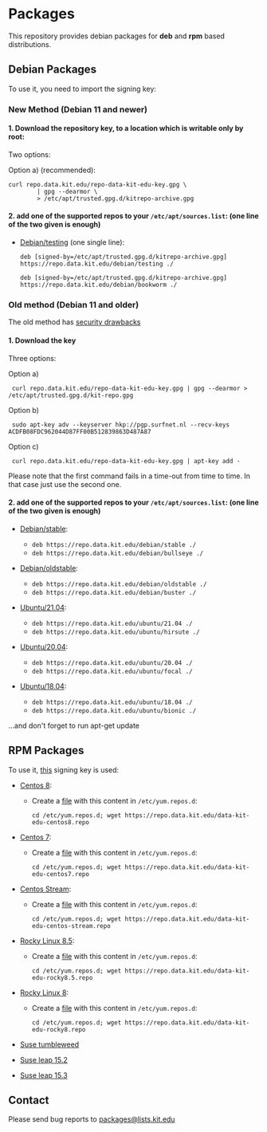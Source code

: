 # Packages

This repository provides debian packages for **deb** and **rpm** based
distributions.

## Debian Packages

To use it, you need to import the signing key:

### New Method (Debian 11 and newer)

#### 1. Download the repository key, to a location which is **writable only by root**:
Two options:

Option a) (recommended):
```
curl repo.data.kit.edu/repo-data-kit-edu-key.gpg \
        | gpg --dearmor \
        > /etc/apt/trusted.gpg.d/kitrepo-archive.gpg
```
#### 2. add one of the supported repos to your `/etc/apt/sources.list`: (one line of the two given is enough)

- [Debian/testing](/debian/testing) (one single line):

     `deb [signed-by=/etc/apt/trusted.gpg.d/kitrepo-archive.gpg] https://repo.data.kit.edu/debian/testing ./`

     `deb [signed-by=/etc/apt/trusted.gpg.d/kitrepo-archive.gpg] https://repo.data.kit.edu/debian/bookworm ./`


### Old method (Debian 11 and older)
The old method has [security drawbacks](https://www.linuxuprising.com/2021/01/apt-key-is-deprecated-how-to-add.html)

#### 1. Download the key
Three options:

Option a)

` curl repo.data.kit.edu/repo-data-kit-edu-key.gpg | gpg --dearmor > /etc/apt/trusted.gpg.d/kit-repo.gpg`

Option b)

` sudo apt-key adv --keyserver hkp://pgp.surfnet.nl --recv-keys ACDFB08FDC962044D87FF00B512839863D487A87`

Option c)

` curl repo.data.kit.edu/repo-data-kit-edu-key.gpg | apt-key add -`

Please note that the first command fails in a time-out from time to time.
In that case just use the second one.

#### 2. add one of the supported repos to your `/etc/apt/sources.list`: (one line of the two given is enough)


- [Debian/stable](/debian/stable):
    - `deb https://repo.data.kit.edu/debian/stable ./`
    - `deb https://repo.data.kit.edu/debian/bullseye ./`

- [Debian/oldstable](/debian/oldstable): 
    - `deb https://repo.data.kit.edu/debian/oldstable ./`
    - `deb https://repo.data.kit.edu/debian/buster ./`

- [Ubuntu/21.04](/ubuntu/21.04): 
    - `deb https://repo.data.kit.edu/ubuntu/21.04 ./`
    - `deb https://repo.data.kit.edu/ubuntu/hirsute ./`

- [Ubuntu/20.04](/ubuntu/20.04): 
    - `deb https://repo.data.kit.edu/ubuntu/20.04 ./`
    - `deb https://repo.data.kit.edu/ubuntu/focal ./`

- [Ubuntu/18.04](/ubuntu/18.04): 
    - `deb https://repo.data.kit.edu/ubuntu/18.04 ./`
    - `deb https://repo.data.kit.edu/ubuntu/bionic ./`

...and don't forget to run apt-get update



## RPM Packages
To use it, [this](https://repo.data.kit.edu/repo-data-kit-edu-key.gpg) signing key is used: 

- [Centos 8](https://repo.data.kit.edu/centos/centos8):
    - Create a [file](https://repo.data.kit.edu/data-kit-edu-centos8.repo) with this content in `/etc/yum.repos.d`:
        ```
        cd /etc/yum.repos.d; wget https://repo.data.kit.edu/data-kit-edu-centos8.repo
        ```

- [Centos 7](https://repo.data.kit.edu/centos/centos7):
    - Create a [file](https://repo.data.kit.edu/data-kit-edu-centos7.repo) with this content in `/etc/yum.repos.d`:
        ```
        cd /etc/yum.repos.d; wget https://repo.data.kit.edu/data-kit-edu-centos7.repo
        ```
- [Centos Stream](https://repo.data.kit.edu/centos/centos-stream):
    - Create a [file](https://repo.data.kit.edu/data-kit-edu-centos-stream.repo) with this content in `/etc/yum.repos.d`:
        ```
        cd /etc/yum.repos.d; wget https://repo.data.kit.edu/data-kit-edu-centos-stream.repo
        ```

- [Rocky Linux 8.5](https://repo.data.kit.edu/rocky/rocky8.5):
    - Create a [file](https://repo.data.kit.edu/data-kit-edu-rocky8.5.repo) with this content in `/etc/yum.repos.d`:
        ```
        cd /etc/yum.repos.d; wget https://repo.data.kit.edu/data-kit-edu-rocky8.5.repo
        ```
- [Rocky Linux 8](https://repo.data.kit.edu/rocky/rocky8):
    - Create a [file](https://repo.data.kit.edu/data-kit-edu-rocky8.repo) with this content in `/etc/yum.repos.d`:
        ```
        cd /etc/yum.repos.d; wget https://repo.data.kit.edu/data-kit-edu-rocky8.repo
        ```

- [Suse tumbleweed](https://repo.data.kit.edu/suse/opensuse-tumbleweed)
- [Suse leap 15.2](https://repo.data.kit.edu/suse/opensuse-leap-15.2)
- [Suse leap 15.3](https://repo.data.kit.edu/suse/opensuse-leap-15.3)


## Contact

Please send bug reports to packages@lists.kit.edu
